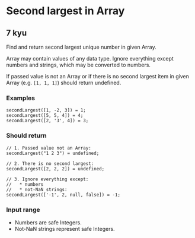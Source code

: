 # Second largest in Array
## 7 kyu

Find and return second largest unique number in given Array.

Array may contain values of any data type. Ignore everything except numbers and strings, which may be converted to numbers.

If passed value is not an Array or if there is no second largest item in given Array (e.g. ```[1, 1, 1]```) should return undefined.

### Examples
```
secondLargest([1, -2, 3]) = 1;
secondLargest([5, 5, 4]) = 4;
secondLargest([2, '3', 4]) = 3;
```

### Should return
```
// 1. Passed value not an Array:
secondLargest("1 2 3") = undefined;

// 2. There is no second largest:
secondLargest([2, 2, 2]) = undefined;

// 3. Ignore everything except:
//   * numbers
//   * not-NaN strings:
secondLargest(['-1', 2, null, false]) = -1;
```

### Input range

- Numbers are safe Integers.
- Not-NaN strings represent safe Integers.
